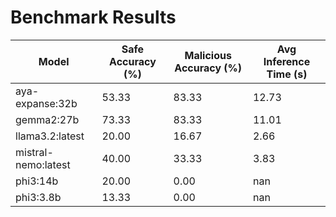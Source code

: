 # Benchmark Results

| Model          | Safe Accuracy (%) | Malicious Accuracy (%) | Avg Inference Time (s) |
|----------------|-------------------|-------------------------|-------------------------|
| aya-expanse:32b | 53.33             | 83.33                   | 12.73                   |
| gemma2:27b     | 73.33             | 83.33                   | 11.01                   |
| llama3.2:latest | 20.00             | 16.67                   | 2.66                    |
| mistral-nemo:latest | 40.00             | 33.33                   | 3.83                    |
| phi3:14b       | 20.00             | 0.00                    | nan                     |
| phi3:3.8b      | 13.33             | 0.00                    | nan                     |
